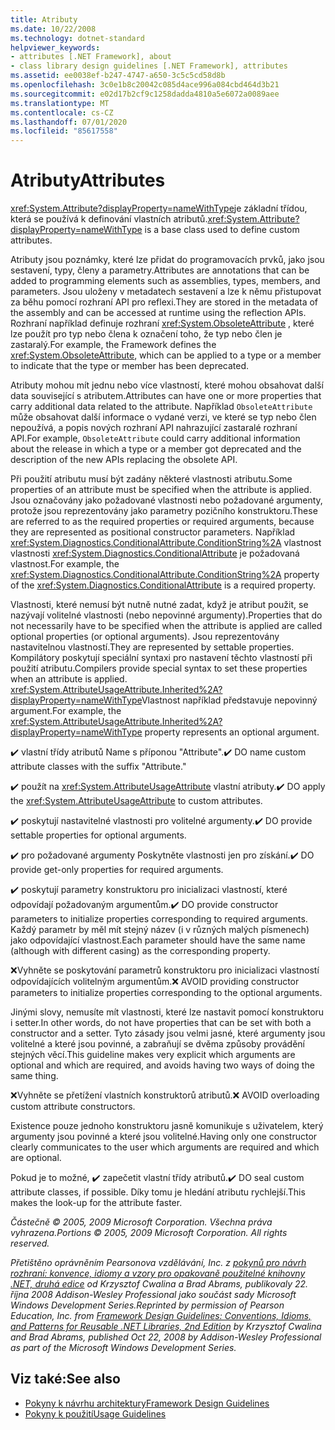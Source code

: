 ```yaml
---
title: Atributy
ms.date: 10/22/2008
ms.technology: dotnet-standard
helpviewer_keywords:
- attributes [.NET Framework], about
- class library design guidelines [.NET Framework], attributes
ms.assetid: ee0038ef-b247-4747-a650-3c5c5cd58d8b
ms.openlocfilehash: 3c0e1b8c20042c085d4ace996a084cbd464d3b21
ms.sourcegitcommit: e02d17b2cf9c1258dadda4810a5e6072a0089aee
ms.translationtype: MT
ms.contentlocale: cs-CZ
ms.lasthandoff: 07/01/2020
ms.locfileid: "85617558"
---
```

# <a name="attributes"></a><span data-ttu-id="033de-102">Atributy</span><span class="sxs-lookup"><span data-stu-id="033de-102">Attributes</span></span>
<span data-ttu-id="033de-103"><xref:System.Attribute?displayProperty=nameWithType>je základní třídou, která se používá k definování vlastních atributů.</span><span class="sxs-lookup"><span data-stu-id="033de-103"><xref:System.Attribute?displayProperty=nameWithType> is a base class used to define custom attributes.</span></span>

 <span data-ttu-id="033de-104">Atributy jsou poznámky, které lze přidat do programovacích prvků, jako jsou sestavení, typy, členy a parametry.</span><span class="sxs-lookup"><span data-stu-id="033de-104">Attributes are annotations that can be added to programming elements such as assemblies, types, members, and parameters.</span></span> <span data-ttu-id="033de-105">Jsou uloženy v metadatech sestavení a lze k němu přistupovat za běhu pomocí rozhraní API pro reflexi.</span><span class="sxs-lookup"><span data-stu-id="033de-105">They are stored in the metadata of the assembly and can be accessed at runtime using the reflection APIs.</span></span> <span data-ttu-id="033de-106">Rozhraní například definuje rozhraní <xref:System.ObsoleteAttribute> , které lze použít pro typ nebo člena k označení toho, že typ nebo člen je zastaralý.</span><span class="sxs-lookup"><span data-stu-id="033de-106">For example, the Framework defines the <xref:System.ObsoleteAttribute>, which can be applied to a type or a member to indicate that the type or member has been deprecated.</span></span>

 <span data-ttu-id="033de-107">Atributy mohou mít jednu nebo více vlastností, které mohou obsahovat další data související s atributem.</span><span class="sxs-lookup"><span data-stu-id="033de-107">Attributes can have one or more properties that carry additional data related to the attribute.</span></span> <span data-ttu-id="033de-108">Například `ObsoleteAttribute` může obsahovat další informace o vydané verzi, ve které se typ nebo člen nepoužívá, a popis nových rozhraní API nahrazující zastaralé rozhraní API.</span><span class="sxs-lookup"><span data-stu-id="033de-108">For example, `ObsoleteAttribute` could carry additional information about the release in which a type or a member got deprecated and the description of the new APIs replacing the obsolete API.</span></span>

 <span data-ttu-id="033de-109">Při použití atributu musí být zadány některé vlastnosti atributu.</span><span class="sxs-lookup"><span data-stu-id="033de-109">Some properties of an attribute must be specified when the attribute is applied.</span></span> <span data-ttu-id="033de-110">Jsou označovány jako požadované vlastnosti nebo požadované argumenty, protože jsou reprezentovány jako parametry pozičního konstruktoru.</span><span class="sxs-lookup"><span data-stu-id="033de-110">These are referred to as the required properties or required arguments, because they are represented as positional constructor parameters.</span></span> <span data-ttu-id="033de-111">Například <xref:System.Diagnostics.ConditionalAttribute.ConditionString%2A> vlastnost vlastnosti <xref:System.Diagnostics.ConditionalAttribute> je požadovaná vlastnost.</span><span class="sxs-lookup"><span data-stu-id="033de-111">For example, the <xref:System.Diagnostics.ConditionalAttribute.ConditionString%2A> property of the <xref:System.Diagnostics.ConditionalAttribute> is a required property.</span></span>

 <span data-ttu-id="033de-112">Vlastnosti, které nemusí být nutně nutné zadat, když je atribut použit, se nazývají volitelné vlastnosti (nebo nepovinné argumenty).</span><span class="sxs-lookup"><span data-stu-id="033de-112">Properties that do not necessarily have to be specified when the attribute is applied are called optional properties (or optional arguments).</span></span> <span data-ttu-id="033de-113">Jsou reprezentovány nastavitelnou vlastností.</span><span class="sxs-lookup"><span data-stu-id="033de-113">They are represented by settable properties.</span></span> <span data-ttu-id="033de-114">Kompilátory poskytují speciální syntaxi pro nastavení těchto vlastností při použití atributu.</span><span class="sxs-lookup"><span data-stu-id="033de-114">Compilers provide special syntax to set these properties when an attribute is applied.</span></span> <span data-ttu-id="033de-115"><xref:System.AttributeUsageAttribute.Inherited%2A?displayProperty=nameWithType>Vlastnost například představuje nepovinný argument.</span><span class="sxs-lookup"><span data-stu-id="033de-115">For example, the <xref:System.AttributeUsageAttribute.Inherited%2A?displayProperty=nameWithType> property represents an optional argument.</span></span>

 <span data-ttu-id="033de-116">✔️ vlastní třídy atributů Name s příponou "Attribute".</span><span class="sxs-lookup"><span data-stu-id="033de-116">✔️ DO name custom attribute classes with the suffix "Attribute."</span></span>

 <span data-ttu-id="033de-117">✔️ použít na <xref:System.AttributeUsageAttribute> vlastní atributy.</span><span class="sxs-lookup"><span data-stu-id="033de-117">✔️ DO apply the <xref:System.AttributeUsageAttribute> to custom attributes.</span></span>

 <span data-ttu-id="033de-118">✔️ poskytují nastavitelné vlastnosti pro volitelné argumenty.</span><span class="sxs-lookup"><span data-stu-id="033de-118">✔️ DO provide settable properties for optional arguments.</span></span>

 <span data-ttu-id="033de-119">✔️ pro požadované argumenty Poskytněte vlastnosti jen pro získání.</span><span class="sxs-lookup"><span data-stu-id="033de-119">✔️ DO provide get-only properties for required arguments.</span></span>

 <span data-ttu-id="033de-120">✔️ poskytují parametry konstruktoru pro inicializaci vlastností, které odpovídají požadovaným argumentům.</span><span class="sxs-lookup"><span data-stu-id="033de-120">✔️ DO provide constructor parameters to initialize properties corresponding to required arguments.</span></span> <span data-ttu-id="033de-121">Každý parametr by měl mít stejný název (i v různých malých písmenech) jako odpovídající vlastnost.</span><span class="sxs-lookup"><span data-stu-id="033de-121">Each parameter should have the same name (although with different casing) as the corresponding property.</span></span>

 <span data-ttu-id="033de-122">❌Vyhněte se poskytování parametrů konstruktoru pro inicializaci vlastností odpovídajících volitelným argumentům.</span><span class="sxs-lookup"><span data-stu-id="033de-122">❌ AVOID providing constructor parameters to initialize properties corresponding to the optional arguments.</span></span>

 <span data-ttu-id="033de-123">Jinými slovy, nemusíte mít vlastnosti, které lze nastavit pomocí konstruktoru i setter.</span><span class="sxs-lookup"><span data-stu-id="033de-123">In other words, do not have properties that can be set with both a constructor and a setter.</span></span> <span data-ttu-id="033de-124">Tyto zásady jsou velmi jasné, které argumenty jsou volitelné a které jsou povinné, a zabraňují se dvěma způsoby provádění stejných věcí.</span><span class="sxs-lookup"><span data-stu-id="033de-124">This guideline makes very explicit which arguments are optional and which are required, and avoids having two ways of doing the same thing.</span></span>

 <span data-ttu-id="033de-125">❌Vyhněte se přetížení vlastních konstruktorů atributů.</span><span class="sxs-lookup"><span data-stu-id="033de-125">❌ AVOID overloading custom attribute constructors.</span></span>

 <span data-ttu-id="033de-126">Existence pouze jednoho konstruktoru jasně komunikuje s uživatelem, který argumenty jsou povinné a které jsou volitelné.</span><span class="sxs-lookup"><span data-stu-id="033de-126">Having only one constructor clearly communicates to the user which arguments are required and which are optional.</span></span>

 <span data-ttu-id="033de-127">Pokud je to možné, ✔️ zapečetit vlastní třídy atributů.</span><span class="sxs-lookup"><span data-stu-id="033de-127">✔️ DO seal custom attribute classes, if possible.</span></span> <span data-ttu-id="033de-128">Díky tomu je hledání atributu rychlejší.</span><span class="sxs-lookup"><span data-stu-id="033de-128">This makes the look-up for the attribute faster.</span></span>

 <span data-ttu-id="033de-129">*Částečně &copy; 2005, 2009 Microsoft Corporation. Všechna práva vyhrazena.*</span><span class="sxs-lookup"><span data-stu-id="033de-129">*Portions &copy; 2005, 2009 Microsoft Corporation. All rights reserved.*</span></span>

 <span data-ttu-id="033de-130">*Přetištěno oprávněním Pearsonova vzdělávání, Inc. z [pokynů pro návrh rozhraní: konvence, idiomy a vzory pro opakovaně použitelné knihovny .NET, druhá edice](https://www.informit.com/store/framework-design-guidelines-conventions-idioms-and-9780321545619) od Krzysztof Cwalina a Brad Abrams, publikovaly 22. října 2008 Addison-Wesley Professional jako součást sady Microsoft Windows Development Series.*</span><span class="sxs-lookup"><span data-stu-id="033de-130">*Reprinted by permission of Pearson Education, Inc. from [Framework Design Guidelines: Conventions, Idioms, and Patterns for Reusable .NET Libraries, 2nd Edition](https://www.informit.com/store/framework-design-guidelines-conventions-idioms-and-9780321545619) by Krzysztof Cwalina and Brad Abrams, published Oct 22, 2008 by Addison-Wesley Professional as part of the Microsoft Windows Development Series.*</span></span>

## <a name="see-also"></a><span data-ttu-id="033de-131">Viz také:</span><span class="sxs-lookup"><span data-stu-id="033de-131">See also</span></span>

- [<span data-ttu-id="033de-132">Pokyny k návrhu architektury</span><span class="sxs-lookup"><span data-stu-id="033de-132">Framework Design Guidelines</span></span>](index.md)
- [<span data-ttu-id="033de-133">Pokyny k použití</span><span class="sxs-lookup"><span data-stu-id="033de-133">Usage Guidelines</span></span>](usage-guidelines.md)
